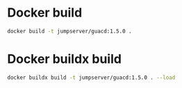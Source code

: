 # Docker build
```sh
docker build -t jumpserver/guacd:1.5.0 .
```

# Docker buildx build
```sh
docker buildx build -t jumpserver/guacd:1.5.0 . --load
```

